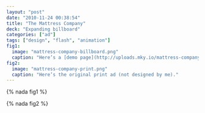 ```yaml
---
layout: "post"
date: "2010-11-24 00:38:54"
title: "The Mattress Company"
deck: "Expanding billboard"
categories: ["ad"]
tags: ["design", "flash", "animation"]
fig1:
  image: "mattress-company-billboard.png"
  caption: "Here’s a [demo page](http://uploads.mky.io/mattress-company/); design based on below print ad."
fig2:
  image: "mattress-company-print.png"
  caption: "Here’s the original print ad (not designed by me)."
---
```


{% nada fig1 %}

{% nada fig2 %}
